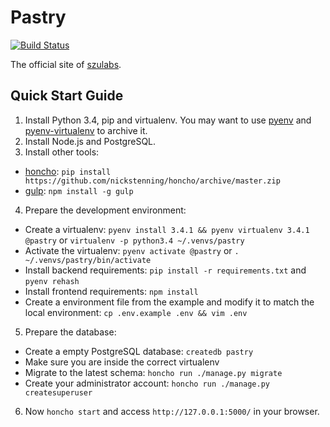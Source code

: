 # Pastry

[![Build Status](http://img.shields.io/travis/szulabs/pastry/master.svg?style=flat)](https://travis-ci.org/szulabs/pastry)

The official site of [szulabs](https://szulabs.org).

## Quick Start Guide

1. Install Python 3.4, pip and virtualenv. You may want to use [pyenv](pyenv) and [pyenv-virtualenv][pyenv-virtualenv] to archive it.
2. Install Node.js and PostgreSQL.
3. Install other tools:
  - [honcho][honcho]: `pip install https://github.com/nickstenning/honcho/archive/master.zip`
  - [gulp][gulp]: `npm install -g gulp`
4. Prepare the development environment:
  - Create a virtualenv: `pyenv install 3.4.1 && pyenv virtualenv 3.4.1 @pastry` or `virtualenv -p python3.4 ~/.venvs/pastry`
  - Activate the virtualenv: `pyenv activate @pastry` or `. ~/.venvs/pastry/bin/activate`
  - Install backend requirements: `pip install -r requirements.txt` and `pyenv rehash`
  - Install frontend requirements: `npm install`
  - Create a environment file from the example and modify it to match the local environment: `cp .env.example .env && vim .env`
5. Prepare the database:
  - Create a empty PostgreSQL database: `createdb pastry`
  - Make sure you are inside the correct virtualenv
  - Migrate to the latest schema: `honcho run ./manage.py migrate`
  - Create your administrator account: `honcho run ./manage.py createsuperuser`
6. Now `honcho start` and access `http://127.0.0.1:5000/` in your browser.

[pyenv]: https://github.com/yyuu/pyenv
[pyenv-virtualenv]: https://github.com/yyuu/pyenv-virtualenv
[honcho]: https://honcho.readthedocs.org
[gulp]: http://gulpjs.com

